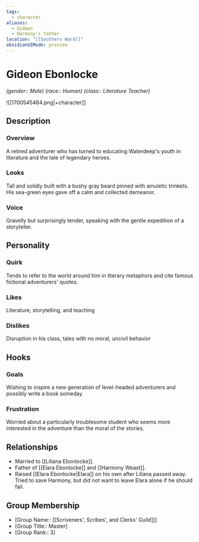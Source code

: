 ```yaml
---
tags:
  - character
aliases:
  - Gideon
  - Harmony's father
location: "[[Southern Ward]]"
obsidianUIMode: preview
---
```


# Gideon Ebonlocke

_(gender:: Male) (race:: Human) (class:: Literature Teacher)_

![[1700545464.png|+character]]

## Description

### Overview

A retired adventurer who has turned to educating Waterdeep's youth in literature and the tale of legendary heroes.

### Looks

Tall and solidly built with a bushy gray beard pinned with amuletic trinkets. His sea-green eyes gave off a calm and collected demeanor.

### Voice

Gravelly but surprisingly tender, speaking with the gentle expedition of a storyteller.

## Personality

### Quirk

Tends to refer to the world around him in literary metaphors and cite famous fictional adventurers' quotes.

### Likes

Literature, storytelling, and teaching

### Dislikes

Disruption in his class, tales with no moral, uncivil behavior

## Hooks

### Goals

Wishing to inspire a new generation of level-headed adventurers and possibly write a book someday

### Frustration

Worried about a particularly troublesome student who seems more interested in the adventure than the moral of the stories.

## Relationships

- Married to [[Liliana Ebonlocke]].
- Father of [[Elara Ebonlocke]] and [[Harmony Weast]].
- Raised [[Elara Ebonlocke|Elara]] on his own after Liliana passed away. Tried to save Harmony, but did not want to leave Elara alone if he should fail.

## Group Membership

- [Group Name:: [[Scriveners', Scribes', and Clerks' Guild]]]
- [Group Title:: Master]
- [Group Rank:: 3]
